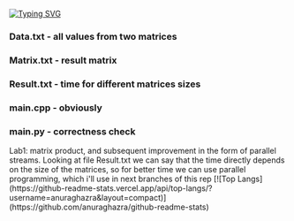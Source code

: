 [![Typing SVG](https://readme-typing-svg.herokuapp.com?color=%2336BCF7&lines=Lab+1)](https://git.io/typing-svg)
<h3 align="left">Data.txt - all values from two matrices</h3>
<h3 aligh="left">Matrix.txt - result matrix </h3>
<h3 align="left"> Result.txt - time for different matrices sizes </h3>
<h3 align="left"> main.cpp - obviously </h3>
<h3 align="left"> main.py - correctness check </h3>
Lab1: matrix product, and subsequent improvement in the form of parallel streams. Looking at file Result.txt we can say that the time directly depends on the size of the matrices, so for better time we can use parallel programming, which i'll use in next branches of this rep
[![Top Langs](https://github-readme-stats.vercel.app/api/top-langs/?username=anuraghazra&layout=compact)](https://github.com/anuraghazra/github-readme-stats)
